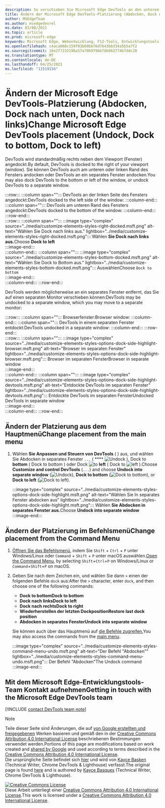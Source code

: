 ```yaml
---
description: So verschieben Sie Microsoft Edge DevTools an den unteren oder linken Rand Ihres Viewports oder in ein separates Fenster.
title: Ändern der Microsoft Edge DevTools-Platzierung (Abdocken, Dock nach unten, Dock nach links)
author: MSEdgeTeam
ms.author: msedgedevrel
ms.date: 03/08/2021
ms.topic: article
ms.prod: microsoft-edge
keywords: Microsoft Edge, Webentwicklung, F12-Tools, Entwicklungstools
ms.openlocfilehash: c4aca068c159f03b60bbf6d7643bb334a5b5a7f2
ms.sourcegitcommit: 16e2f7232196a57a70b979bbf8b663774b7ddc20
ms.translationtype: MT
ms.contentlocale: de-DE
ms.lasthandoff: 04/25/2021
ms.locfileid: "11519156"
---
```

<!-- Copyright Kayce Basques 

   Licensed under the Apache License, Version 2.0 (the "License");
   you may not use this file except in compliance with the License.
   You may obtain a copy of the License at

       https://www.apache.org/licenses/LICENSE-2.0

   Unless required by applicable law or agreed to in writing, software
   distributed under the License is distributed on an "AS IS" BASIS,
   WITHOUT WARRANTIES OR CONDITIONS OF ANY KIND, either express or implied.
   See the License for the specific language governing permissions and
   limitations under the License.  -->

# <a name="change-microsoft-edge-devtools-placement-undock-dock-to-bottom-dock-to-left"></a><span data-ttu-id="0b86d-104">Ändern der Microsoft Edge DevTools-Platzierung (Abdocken, Dock nach unten, Dock nach links)</span><span class="sxs-lookup"><span data-stu-id="0b86d-104">Change Microsoft Edge DevTools placement (Undock, Dock to bottom, Dock to left)</span></span>  

<span data-ttu-id="0b86d-105">DevTools wird standardmäßig rechts neben dem Viewport (Fenster) angedockt.</span><span class="sxs-lookup"><span data-stu-id="0b86d-105">By default, DevTools is docked to the right of your viewport (window).</span></span>  <span data-ttu-id="0b86d-106">Sie können DevTools auch am unteren oder linken Rand des Fensters andocken oder DevTools an ein separates Fenster andocken.</span><span class="sxs-lookup"><span data-stu-id="0b86d-106">You may also dock DevTools to the bottom or left of the window, or undock DevTools to a separate window.</span></span>

:::row:::
   :::column span="":::
      <span data-ttu-id="0b86d-107">DevTools an der linken Seite des Fensters angedockt:</span><span class="sxs-lookup"><span data-stu-id="0b86d-107">DevTools docked to the left side of the window:</span></span>
   :::column-end:::
   :::column span="":::
      <span data-ttu-id="0b86d-108">DevTools am unteren Rand des Fensters angedockt:</span><span class="sxs-lookup"><span data-stu-id="0b86d-108">DevTools docked to the bottom of the window:</span></span>
   :::column-end:::
:::row-end:::  
:::row:::
   :::column span="":::
      :::image type="complex" source="../media/customize-elements-styles-right-docked.msft.png" alt-text="Wählen Sie Dock nach links aus." lightbox="../media/customize-elements-styles-right-docked.msft.png":::
         <span data-ttu-id="0b86d-110">Wählen **Sie Dock nach links aus.**</span><span class="sxs-lookup"><span data-stu-id="0b86d-110">Choose **Dock to left**</span></span>  
      :::image-end:::  
   :::column-end:::
   :::column span="":::
      :::image type="complex" source="../media/customize-elements-styles-bottom-docked.msft.png" alt-text="Wählen Sie Dock to Bottom aus." lightbox="../media/customize-elements-styles-bottom-docked.msft.png":::
         <span data-ttu-id="0b86d-112">Auswählen</span><span class="sxs-lookup"><span data-stu-id="0b86d-112">Choose</span></span> `Dock to bottom`  
      :::image-end:::  
   :::column-end:::
:::row-end:::  

<span data-ttu-id="0b86d-113">DevTools werden möglicherweise an ein separates Fenster entfernt, das Sie auf einen separaten Monitor verschieben können:</span><span class="sxs-lookup"><span data-stu-id="0b86d-113">DevTools may be undocked to a separate window, which you may move to a separate monitor:</span></span>

:::row:::
   :::column span="":::
      <span data-ttu-id="0b86d-114">Browserfenster:</span><span class="sxs-lookup"><span data-stu-id="0b86d-114">Browser window:</span></span>
   :::column-end:::
   :::column span="":::
      <span data-ttu-id="0b86d-115">DevTools in einem separaten Fenster entdockt:</span><span class="sxs-lookup"><span data-stu-id="0b86d-115">DevTools undocked in a separate window:</span></span>
   :::column-end:::
:::row-end:::  
:::row:::
   :::column span="":::
      :::image type="complex" source="../media/customize-elements-styles-options-dock-side-highlight-browser.msft.png" alt-text="Browser im separaten Fenster" lightbox="../media/customize-elements-styles-options-dock-side-highlight-browser.msft.png":::
         <span data-ttu-id="0b86d-117">Browser im separaten Fenster</span><span class="sxs-lookup"><span data-stu-id="0b86d-117">Browser in separate window</span></span>  
      :::image-end:::  
   :::column-end:::
   :::column span="":::
      :::image type="complex" source="../media/customize-elements-styles-options-dock-side-highlight-devtools.msft.png" alt-text="Entdockte DevTools im separaten Fenster" lightbox="../media/customize-elements-styles-options-dock-side-highlight-devtools.msft.png":::
         <span data-ttu-id="0b86d-119">Entdockte DevTools im separaten Fenster</span><span class="sxs-lookup"><span data-stu-id="0b86d-119">Undocked DevTools in separate window</span></span>  
      :::image-end:::  
   :::column-end:::
:::row-end:::  

## <a name="change-placement-from-the-main-menu"></a><span data-ttu-id="0b86d-120">Ändern der Platzierung aus dem Hauptmenü</span><span class="sxs-lookup"><span data-stu-id="0b86d-120">Change placement from the main menu</span></span>  

1.  <span data-ttu-id="0b86d-121">Wählen **Sie Anpassen und Steuern von DevTools** \( \) aus, und wählen Sie Abdocken in separates Fenster `...` \( \*\*\*\* ![ Undock ](../media/undock-icon.msft.png) \), Dock to **bottom** \( Dock to bottom \) oder Dock ![ to ](../media/bottom-icon.msft.png) **left** \( Dock to ![ left ](../media/left-icon.msft.png) \).</span><span class="sxs-lookup"><span data-stu-id="0b86d-121">Choose **Customize and control DevTools** \(`...`\) and choose **Undock into separate window** \(![Undock](../media/undock-icon.msft.png)\), **Dock to bottom** \(![Dock to bottom](../media/bottom-icon.msft.png)\), or **Dock to left** \(![Dock to left](../media/left-icon.msft.png)\).</span></span>  
    
    :::image type="complex" source="../media/customize-elements-styles-options-dock-side-highlight.msft.png" alt-text="Wählen Sie In separates Fenster abdocken aus" lightbox="../media/customize-elements-styles-options-dock-side-highlight.msft.png":::
       <span data-ttu-id="0b86d-123">Wählen **Sie Abdocken in separates Fenster aus.**</span><span class="sxs-lookup"><span data-stu-id="0b86d-123">Choose **Undock into separate window**</span></span>  
    :::image-end:::  
    
## <a name="change-placement-from-the-command-menu"></a><span data-ttu-id="0b86d-124">Ändern der Platzierung im Befehlsmenü</span><span class="sxs-lookup"><span data-stu-id="0b86d-124">Change placement from the Command Menu</span></span>  

1.  <span data-ttu-id="0b86d-125">[Öffnen Sie das Befehlsmenü][DevtoolsCommandMenu], indem Sie `Shift` + `Ctrl` + `P` unter Windows/Linux oder `Command` + `Shift` + `P` unter macOS auswählen.</span><span class="sxs-lookup"><span data-stu-id="0b86d-125">[Open the Command Menu][DevtoolsCommandMenu], by selecting `Shift`+`Ctrl`+`P` on Windows/Linux or `Command`+`Shift`+`P` on macOS.</span></span>  
1.  <span data-ttu-id="0b86d-126">Geben Sie nach dem Zeichen ein, und wählen Sie dann `>` einen der folgenden Befehle `dock` aus:</span><span class="sxs-lookup"><span data-stu-id="0b86d-126">After the `>` character, enter `dock`, and then choose one of the following commands:</span></span>  
    
    *  **<span data-ttu-id="0b86d-127">Dock to bottom</span><span class="sxs-lookup"><span data-stu-id="0b86d-127">Dock to bottom</span></span>**
    *  **<span data-ttu-id="0b86d-128">Dock nach links</span><span class="sxs-lookup"><span data-stu-id="0b86d-128">Dock to left</span></span>**
    *  **<span data-ttu-id="0b86d-129">Dock nach rechts</span><span class="sxs-lookup"><span data-stu-id="0b86d-129">Dock to right</span></span>**
    *  **<span data-ttu-id="0b86d-130">Wiederherstellen der letzten Dockposition</span><span class="sxs-lookup"><span data-stu-id="0b86d-130">Restore last dock position</span></span>**
    *  **<span data-ttu-id="0b86d-131">Abdocken in separates Fenster</span><span class="sxs-lookup"><span data-stu-id="0b86d-131">Undock into separate window</span></span>**
    
    <span data-ttu-id="0b86d-132">Sie können auch über das Hauptmenü auf [die Befehle zugreifen.](#change-placement-from-the-main-menu)</span><span class="sxs-lookup"><span data-stu-id="0b86d-132">You may also access the commands from the [main menu](#change-placement-from-the-main-menu).</span></span> 
    
    :::image type="complex" source="../media/customize-elements-styles-command-menu-undo.msft.png" alt-text="Der Befehl "Abdocken"" lightbox="../media/customize-elements-styles-command-menu-undo.msft.png":::
       <span data-ttu-id="0b86d-134">Der Befehl "Abdocken"</span><span class="sxs-lookup"><span data-stu-id="0b86d-134">The Undock command</span></span>  
    :::image-end:::  
    
## <a name="getting-in-touch-with-the-microsoft-edge-devtools-team"></a><span data-ttu-id="0b86d-135">Mit dem Microsoft Edge-Entwicklungstools-Team Kontakt aufnehmen</span><span class="sxs-lookup"><span data-stu-id="0b86d-135">Getting in touch with the Microsoft Edge DevTools team</span></span>  

[!INCLUDE [contact DevTools team note](../includes/contact-devtools-team-note.md)]  

<!-- links -->  

[DevtoolsCommandMenu]: ../command-menu/index.md "Ausführen von Befehlen mit dem Microsoft Edge DevTools Command-Menü | Microsoft Docs"  

> [!NOTE]
> <span data-ttu-id="0b86d-137">Teile dieser Seite sind Änderungen, die auf [von Google erstellten und freigegebenen][GoogleSitePolicies] Werken basieren und gemäß den in der [Creative Commons Attribution 4.0 International License][CCA4IL] beschriebenen Bestimmungen verwendet werden.</span><span class="sxs-lookup"><span data-stu-id="0b86d-137">Portions of this page are modifications based on work created and [shared by Google][GoogleSitePolicies] and used according to terms described in the [Creative Commons Attribution 4.0 International License][CCA4IL].</span></span>  
> <span data-ttu-id="0b86d-138">Die ursprüngliche Seite befindet sich [hier](https://developers.google.com/web/tools/chrome-devtools/customize/placement) und wird von [Kayce Basken][KayceBasques] \(Technical Writer, Chrome DevTools \& Lighthouse\) verfasst.</span><span class="sxs-lookup"><span data-stu-id="0b86d-138">The original page is found [here](https://developers.google.com/web/tools/chrome-devtools/customize/placement) and is authored by [Kayce Basques][KayceBasques] \(Technical Writer, Chrome DevTools \& Lighthouse\).</span></span>  

[![Creative Commons License][CCby4Image]][CCA4IL]  
<span data-ttu-id="0b86d-140">Diese Arbeit unterliegt einer [Creative Commons Attribution 4.0 International License][CCA4IL].</span><span class="sxs-lookup"><span data-stu-id="0b86d-140">This work is licensed under a [Creative Commons Attribution 4.0 International License][CCA4IL].</span></span>  

[CCA4IL]: https://creativecommons.org/licenses/by/4.0  
[CCby4Image]: https://i.creativecommons.org/l/by/4.0/88x31.png  
[GoogleSitePolicies]: https://developers.google.com/terms/site-policies  
[KayceBasques]: https://developers.google.com/web/resources/contributors/kaycebasques  
